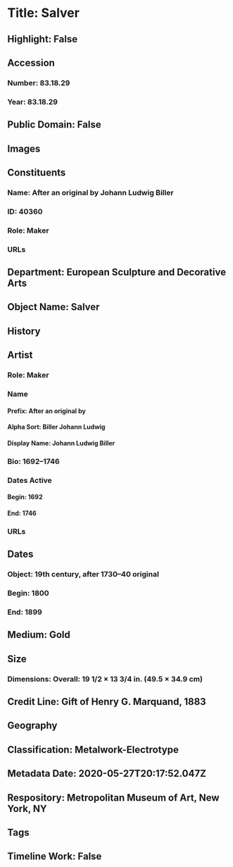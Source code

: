 # Title: Salver
## Highlight: False
## Accession
### Number: 83.18.29
### Year: 83.18.29
## Public Domain: False
## Images
## Constituents
### Name: After an original by Johann Ludwig Biller
### ID: 40360
### Role: Maker
### URLs
## Department: European Sculpture and Decorative Arts
## Object Name: Salver
## History
## Artist
### Role: Maker
### Name
#### Prefix: After an original by
#### Alpha Sort: Biller Johann Ludwig
#### Display Name: Johann Ludwig Biller
### Bio: 1692–1746
### Dates Active
#### Begin: 1692
#### End: 1746
### URLs
## Dates
### Object: 19th century, after 1730–40 original
### Begin: 1800
### End: 1899
## Medium: Gold
## Size
### Dimensions: Overall: 19 1/2 × 13 3/4 in. (49.5 × 34.9 cm)
## Credit Line: Gift of Henry G. Marquand, 1883
## Geography
## Classification: Metalwork-Electrotype
## Metadata Date: 2020-05-27T20:17:52.047Z
## Respository: Metropolitan Museum of Art, New York, NY
## Tags
## Timeline Work: False